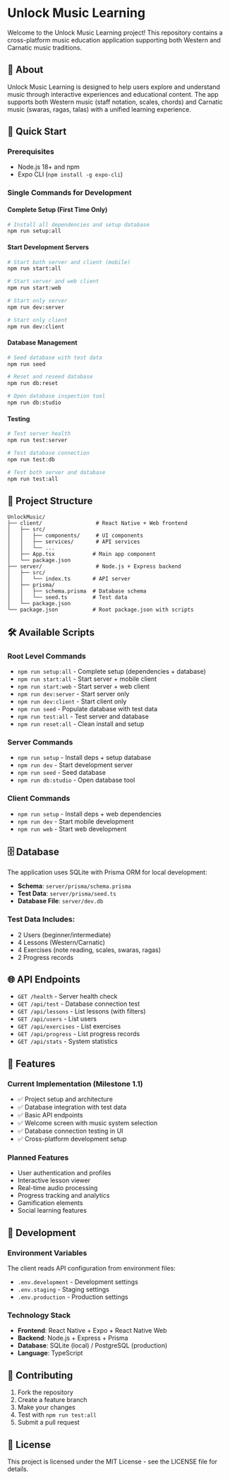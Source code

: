 # Unlock Music Learning

Welcome to the Unlock Music Learning project! This repository contains a cross-platform music education application supporting both Western and Carnatic music traditions.

## 🎵 About

Unlock Music Learning is designed to help users explore and understand music through interactive experiences and educational content. The app supports both Western music (staff notation, scales, chords) and Carnatic music (swaras, ragas, talas) with a unified learning experience.

## 🚀 Quick Start

### Prerequisites
- Node.js 18+ and npm
- Expo CLI (`npm install -g expo-cli`)

### Single Commands for Development

#### **Complete Setup (First Time Only)**
```bash
# Install all dependencies and setup database
npm run setup:all
```

#### **Start Development Servers**
```bash
# Start both server and client (mobile)
npm run start:all

# Start server and web client
npm run start:web

# Start only server
npm run dev:server

# Start only client
npm run dev:client
```

#### **Database Management**
```bash
# Seed database with test data
npm run seed

# Reset and reseed database
npm run db:reset

# Open database inspection tool
npm run db:studio
```

#### **Testing**
```bash
# Test server health
npm run test:server

# Test database connection
npm run test:db

# Test both server and database
npm run test:all
```

## 📁 Project Structure

```
UnlockMusic/
├── client/                 # React Native + Web frontend
│   ├── src/
│   │   ├── components/     # UI components
│   │   ├── services/       # API services
│   │   └── ...
│   ├── App.tsx            # Main app component
│   └── package.json
├── server/                 # Node.js + Express backend
│   ├── src/
│   │   └── index.ts       # API server
│   ├── prisma/
│   │   ├── schema.prisma  # Database schema
│   │   └── seed.ts        # Test data
│   └── package.json
└── package.json           # Root package.json with scripts
```

## 🛠️ Available Scripts

### Root Level Commands
- `npm run setup:all` - Complete setup (dependencies + database)
- `npm run start:all` - Start server + mobile client
- `npm run start:web` - Start server + web client
- `npm run dev:server` - Start server only
- `npm run dev:client` - Start client only
- `npm run seed` - Populate database with test data
- `npm run test:all` - Test server and database
- `npm run reset:all` - Clean install and setup

### Server Commands
- `npm run setup` - Install deps + setup database
- `npm run dev` - Start development server
- `npm run seed` - Seed database
- `npm run db:studio` - Open database tool

### Client Commands
- `npm run setup` - Install deps + web dependencies
- `npm run dev` - Start mobile development
- `npm run web` - Start web development

## 🗄️ Database

The application uses SQLite with Prisma ORM for local development:

- **Schema**: `server/prisma/schema.prisma`
- **Test Data**: `server/prisma/seed.ts`
- **Database File**: `server/dev.db`

### Test Data Includes:
- 2 Users (beginner/intermediate)
- 4 Lessons (Western/Carnatic)
- 4 Exercises (note reading, scales, swaras, ragas)
- 2 Progress records

## 🌐 API Endpoints

- `GET /health` - Server health check
- `GET /api/test` - Database connection test
- `GET /api/lessons` - List lessons (with filters)
- `GET /api/users` - List users
- `GET /api/exercises` - List exercises
- `GET /api/progress` - List progress records
- `GET /api/stats` - System statistics

## 🎨 Features

### Current Implementation (Milestone 1.1)
- ✅ Project setup and architecture
- ✅ Database integration with test data
- ✅ Basic API endpoints
- ✅ Welcome screen with music system selection
- ✅ Database connection testing in UI
- ✅ Cross-platform development setup

### Planned Features
- User authentication and profiles
- Interactive lesson viewer
- Real-time audio processing
- Progress tracking and analytics
- Gamification elements
- Social learning features

## 🔧 Development

### Environment Variables
The client reads API configuration from environment files:
- `.env.development` - Development settings
- `.env.staging` - Staging settings  
- `.env.production` - Production settings

### Technology Stack
- **Frontend**: React Native + Expo + React Native Web
- **Backend**: Node.js + Express + Prisma
- **Database**: SQLite (local) / PostgreSQL (production)
- **Language**: TypeScript

## 📝 Contributing

1. Fork the repository
2. Create a feature branch
3. Make your changes
4. Test with `npm run test:all`
5. Submit a pull request

## 📄 License

This project is licensed under the MIT License - see the LICENSE file for details.
